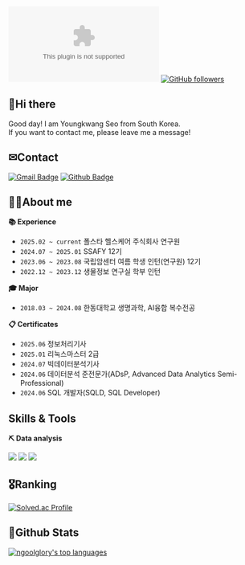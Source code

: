 [![hits](https://myhits.vercel.app/api/hit/https%3A%2F%2Fdeku.posstree.com?color=blue&label=hits&size=small)](https://myhits.vercel.app) [![GitHub followers](https://img.shields.io/github/followers/ngoolglory.svg?style=social&label=Follow&maxAge=2592000)](https://github.com/ngoolglory?tab=followers)

## 👋Hi there
Good day! I am Youngkwang Seo from South Korea.  
If you want to contact me, please leave me a message!  

## ✉Contact
[![Gmail Badge](https://img.shields.io/badge/-joungnx123@naver.com-c14438?style=flat&logo=Gmail&logoColor=white&link=mailto:joungnx123@naver.com)](mailto:joungnx123@naver.com) [![Github Badge](https://img.shields.io/badge/-ngoolglory-grey?style=flat&logo=github&logoColor=white&link=https://github.com/ngoolglory/)](https://www.github.com/ngoolglory/)

## 👨‍💻About me

**:books: Experience**
+ `2025.02 ~ current` 폴스타 헬스케어 주식회사 연구원
+ `2024.07 ~ 2025.01` SSAFY 12기
+ `2023.06 ~ 2023.08` 국립암센터 여름 학생 인턴(연구원) 12기
+ `2022.12 ~ 2023.12` 생물정보 연구실 학부 인턴


**:mortar_board: Major**  
+ `2018.03 ~ 2024.08` 한동대학교 생명과학, AI융합 복수전공


**:clipboard: Certificates**
+ `2025.06` 정보처리기사
+ `2025.01` 리눅스마스터 2급
+ `2024.07` 빅데이터분석기사
+ `2024.06` 데이터분석 준전문가(ADsP, Advanced Data Analytics Semi-Professional)
+ `2024.06` SQL 개발자(SQLD, SQL Developer)


## Skills & Tools 
**⛏️ Data analysis**

<img src="https://img.shields.io/badge/Python-3766AB?style=flat-square&logo=Python&logoColor=white" /> <img src="https://img.shields.io/badge/R-276DC3?style=flat-square&logo=R&logoColor=white" /> <img src="https://img.shields.io/badge/MySQL-4479A1?style=flat-square&logo=MySQL&logoColor=white">  


## 🎖Ranking
[![Solved.ac Profile](http://mazassumnida.wtf/api/v2/generate_badge?boj=joungnx123)](https://solved.ac/joungnx123/)

## 🔧Github Stats
[![ngoolglory's top languages](https://github-readme-stats.vercel.app/api/top-langs/?username=ngoolglory&theme=blue-green)](https://github.com/ngoolglory/github-readme-stats)
